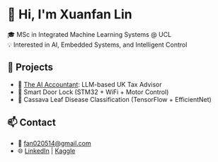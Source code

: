 # 👋 Hi, I'm Xuanfan Lin

🎓 MSc in Integrated Machine Learning Systems @ UCL  
💡 Interested in AI, Embedded Systems, and Intelligent Control  

## 🚀 Projects
- 🧮 [The AI Accountant](https://github.com/XuanfanLin/MSc_Project_AI_Accountant): LLM-based UK Tax Advisor
- 🔧 Smart Door Lock (STM32 + WiFi + Motor Control)
- 🧠 Cassava Leaf Disease Classification (TensorFlow + EfficientNet)

## 📫 Contact
- 📧 fan020514@gmail.com  
- 🌐 [LinkedIn](https://linkedin.com/in/xuanfanlin) | [Kaggle](https://www.kaggle.com/xuanfanlin)
